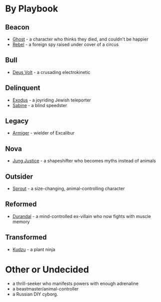 <!-- TITLE: Masks Characters -->
<!-- SUBTITLE: A quick summary of Masks Characters -->

# By Playbook
## Beacon
* [Ghost](masks-characters/ghost) - a character who thinks they died, and couldn't be happier
* [Rebel](masks-characters/rebel) - a foreign spy raised under cover of a circus
## Bull
* [Deus Volt](masks-characters/deus-volt) - a crusading electrokinetic
## Delinquent
* [Exodus](masks-characters/exodus) - a joyriding Jewish teleporter
* [Sabine](masks-characters/sabine) - a blind speedster
## Legacy
* [Armiger](masks-characters/armiger) - wielder of Excalibur
## Nova
* [Jung Justice](masks-characters/jung-justice) - a shapeshifter who becomes myths instead of animals
## Outsider
* [Sprout](masks-characters/sprout) - a size-changing, animal-controlling character
## Reformed
* [Durandal](masks-characters/durandal) - a mind-controlled ex-villain who now fights with muscle memory
## Transformed
* [Kudzu](masks-characters/kudzu) - a plant ninja
# Other or Undecided
* a thrill-seeker who manifests powers with enough adrenaline
* a beastmaster/animal-controller
* a Russian DIY cyborg.